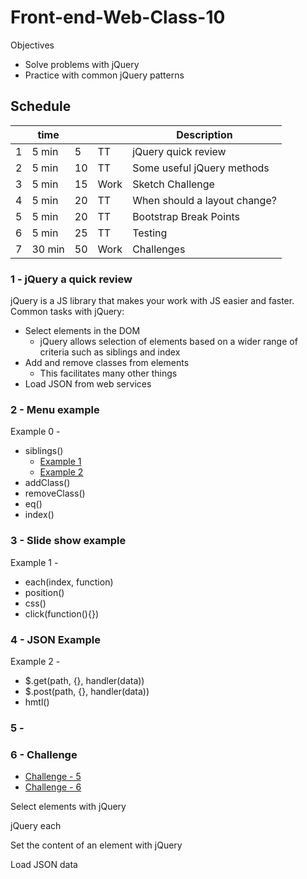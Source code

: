 # Front-end-Web-Class-10

Objectives 

- Solve problems with jQuery
- Practice with common jQuery patterns

## Schedule 

|    | time   |    |      | Description                                |
|----|--------|----|------|--------------------------------------------|
|  1 |  5 min |  5 | TT   | jQuery quick review                   |
|  2 |  5 min | 10 | TT   | Some useful jQuery methods |
|  3 |  5 min | 15 | Work | Sketch Challenge                           |
|  4 |  5 min | 20 | TT   | When should a layout change?               |
|  5 |  5 min | 20 | TT   | Bootstrap Break Points                     |
|  6 |  5 min | 25 | TT   | Testing                                    |
|  7 | 30 min | 50 | Work | Challenges                                 |



### 1 - jQuery a quick review

jQuery is a JS library that makes your work with JS easier and 
faster. Common tasks with jQuery: 

- Select elements in the DOM
    - jQuery allows selection of elements based on a wider range 
    of criteria such as siblings and index
- Add and remove classes from elements
    - This facilitates many other things
- Load JSON from web services

### 2 - Menu example 

Example 0 - 

- siblings()
    - [Example 1](jquery-siblings.html)
    - [Example 2](index-0.html)
- addClass()
- removeClass()
- eq()
- index()

### 3 - Slide show example

Example 1 -

- each(index, function)
- position()
- css()
- click(function(){})

### 4 - JSON Example 

Example 2 - 

- $.get(path, {}, handler(data))
- $.post(path, {}, handler(data))
- hmtl()

### 5 - 




### 6 - Challenge

- [Challenge - 5](http://webdevils.com/make-school/front-end-web-class-10/challenges/index-5.html)
- [Challenge - 6](http://webdevils.com/make-school/front-end-web-class-10/challenges/index-6.html)



Select elements with jQuery

jQuery each

Set the content of an element with jQuery

Load JSON data



